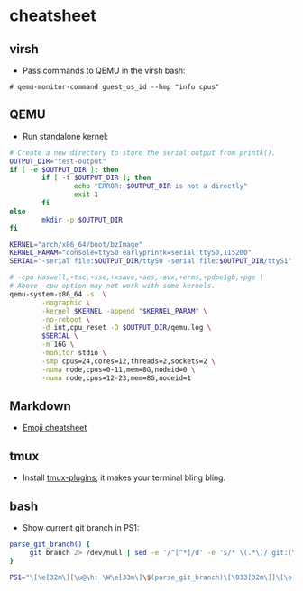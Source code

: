 # cheatsheet

## virsh
* Pass commands to QEMU in the virsh bash:
```
# qemu-monitor-command guest_os_id --hmp "info cpus"
```

## QEMU

* Run standalone kernel:
```bash
# Create a new directory to store the serial output from printk().
OUTPUT_DIR="test-output"
if [ -e $OUTPUT_DIR ]; then
        if [ -f $OUTPUT_DIR ]; then
                echo "ERROR: $OUTPUT_DIR is not a directly"
                exit 1
        fi
else
        mkdir -p $OUTPUT_DIR
fi

KERNEL="arch/x86_64/boot/bzImage"
KERNEL_PARAM="console=ttyS0 earlyprintk=serial,ttyS0,115200"
SERIAL="-serial file:$OUTPUT_DIR/ttyS0 -serial file:$OUTPUT_DIR/ttyS1"

# -cpu Haswell,+tsc,+sse,+xsave,+aes,+avx,+erms,+pdpe1gb,+pge \
# Above -cpu option may not work with some kernels.
qemu-system-x86_64 -s  \
        -nographic \
        -kernel $KERNEL -append "$KERNEL_PARAM" \
        -no-reboot \
        -d int,cpu_reset -D $OUTPUT_DIR/qemu.log \
        $SERIAL \
        -m 16G \
        -monitor stdio \
        -smp cpus=24,cores=12,threads=2,sockets=2 \
        -numa node,cpus=0-11,mem=8G,nodeid=0 \
        -numa node,cpus=12-23,mem=8G,nodeid=1
```

## Markdown
* [Emoji cheatsheet](https://www.webpagefx.com/tools/emoji-cheat-sheet/)

## tmux
* Install [tmux-plugins](https://github.com/tmux-plugins), it makes your terminal bling bling.

## bash

* Show current git branch in PS1:
```bash
parse_git_branch() {
     git branch 2> /dev/null | sed -e '/^[^*]/d' -e 's/* \(.*\)/ git:(\1)/'
}

PS1="\[\e[32m\][\u@\h: \W\e[33m\]\$(parse_git_branch)\[\033[32m\]]\[\e[00m\] $ "
```
